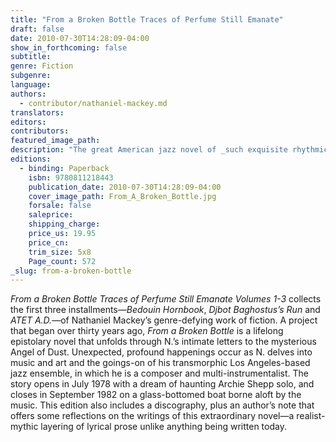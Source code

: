 ```yaml
---
title: "From a Broken Bottle Traces of Perfume Still Emanate"
draft: false
date: 2010-07-30T14:28:09-04:00
show_in_forthcoming: false
subtitle:
genre: Fiction
subgenre:
language:
authors:
  - contributor/nathaniel-mackey.md
translators:
editors:
contributors:
featured_image_path:
description: "The great American jazz novel of _such exquisite rhythmic lyricism_ (Bookforum) by National Book Award Winner Nathaniel Mackey. "
editions:
  - binding: Paperback
    isbn: 9780811218443
    publication_date: 2010-07-30T14:28:09-04:00
    cover_image_path: From_A_Broken_Bottle.jpg
    forsale: false
    saleprice:
    shipping_charge:
    price_us: 19.95
    price_cn:
    trim_size: 5x8
    Page_count: 572
_slug: from-a-broken-bottle
---
```


_From a Broken Bottle Traces of Perfume Still Emanate Volumes 1-3_ collects the first three installments—_Bedouin Hornbook_, _Djbot Baghostus’s Run_ and _ATET A.D._—of Nathaniel Mackey’s genre-defying work of fiction. A project that began over thirty years ago, _From a Broken Bottle_ is a lifelong epistolary novel that unfolds through N.’s intimate letters to the mysterious Angel of Dust. Unexpected, profound happenings occur as N. delves into music and art and the goings-on of his transmorphic Los Angeles-based jazz ensemble, in which he is a composer and multi-instrumentalist. The story opens in July 1978 with a dream of haunting Archie Shepp solo, and closes in September 1982 on a glass-bottomed boat borne aloft by the music. This edition also includes a discography, plus an author’s note that offers some reflections on the writings of this extraordinary novel—a realist-mythic layering of lyrical prose unlike anything being written today.

